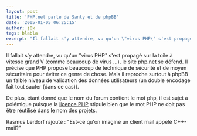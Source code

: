 ```yaml
---
layout: post
title: 'PHP.net parle de Santy et de phpBB'
date: '2005-01-05 06:25:15'
author: j0k
tags: blabla
excerpt: "Il fallait s'y attendre, vu qu'un \"virus PHP\" s'est propagé sur la toile à vitesse grand V (comme beaucoup de virus ...), le site [php.net](http://fr.php.net/) se défend.     \nIl précise que PHP propose beaucoup de technique de sécurité et de moyen sécuritaire pour éviter ce genre de chose. Mais il reproche surtout à phpBB un faible niveau de validation      …"
---
```


Il fallait s'y attendre, vu qu'un "virus PHP" s'est propagé sur la toile à vitesse grand V (comme beaucoup de virus ...), le site [php.net](http://fr.php.net/) se défend.
Il précise que PHP propose beaucoup de technique de sécurité et de moyen sécuritaire pour éviter ce genre de chose. Mais il reproche surtout à phpBB un faible niveau de validation des données utilisateurs (un double encodage fait tout sauter (dans ce cas)).

De plus, étant donné que le nom du forum contient le mot php, il est sujet à polémique puisque la [licence PHP](http://www.php.net/license/) stipule bien que le mot PHP ne doit pas être réutilisé dans le nom des projets.

Rasmus Lerdorf rajoute : "Est-ce qu'on imagine un client mail appelé C++-mail?"
